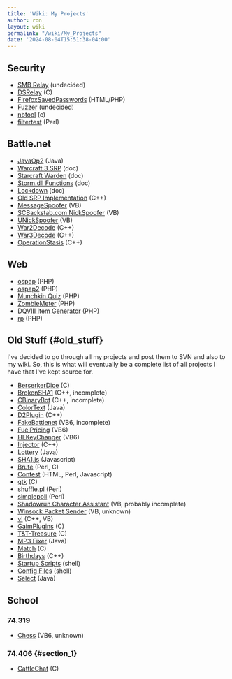 ```yaml
---
title: 'Wiki: My Projects'
author: ron
layout: wiki
permalink: "/wiki/My_Projects"
date: '2024-08-04T15:51:38-04:00'
---
```


## Security

-   [SMB Relay](SMB_Relay "wikilink") (undecided)
-   [DSRelay](DSRelay "wikilink") (C)
-   [FirefoxSavedPasswords](FirefoxSavedPasswords "wikilink") (HTML/PHP)
-   [Fuzzer](Fuzzer "wikilink") (undecided)
-   [nbtool](nbtool "wikilink") (c)
-   [filtertest](filtertest "wikilink") (Perl)

## Battle.net

-   [JavaOp2](JavaOp2 "wikilink") (Java)
-   [Warcraft 3 SRP](SRP "wikilink") (doc)
-   [Starcraft Warden](Starcraft_Warden "wikilink") (doc)
-   [Storm.dll Functions](Storm.dll_Functions "wikilink") (doc)
-   [Lockdown](Lockdown "wikilink") (doc)
-   [Old SRP Implementation](SRP_Implementation "wikilink") (C++)
-   [MessageSpoofer](MessageSpoofer "wikilink") (VB)
-   [SCBackstab.com NickSpoofer](SCBSNickSpoofer "wikilink") (VB)
-   [UNickSpoofer](UNickSpoofer "wikilink") (VB)
-   [War2Decode](War2Decode "wikilink") (C++)
-   [War3Decode](War3Decode "wikilink") (C++)
-   [OperationStasis](OperationStasis "wikilink") (C++)

## Web

-   [ospap](ospap "wikilink") (PHP)
-   [ospap2](ospap2 "wikilink") (PHP)
-   [Munchkin Quiz](Munchkin_Quiz "wikilink") (PHP)
-   [ZombieMeter](ZombieMeter "wikilink") (PHP)
-   [DQVIII Item Generator](DQVIII_Item_Generator "wikilink") (PHP)
-   [rp](rp "wikilink") (PHP)

## Old Stuff {#old_stuff}

I\'ve decided to go through all my projects and post them to SVN and also to my wiki. So, this is what will eventually be a complete list of all projects I have that I\'ve kept source for.

-   [BerserkerDice](BerserkerDice "wikilink") (C)
-   [BrokenSHA1](BrokenSHA1 "wikilink") (C++, incomplete)
-   [CBinaryBot](CBinaryBot "wikilink") (C++, incomplete)
-   [ColorText](ColorText "wikilink") (Java)
-   [D2Plugin](D2Plugin "wikilink") (C++)
-   [FakeBattlenet](FakeBattlenet "wikilink") (VB6, incomplete)
-   [FuelPricing](FuelPricing "wikilink") (VB6)
-   [HLKeyChanger](HLKeyChanger "wikilink") (VB6)
-   [Injector](Injector "wikilink") (C++)
-   [Lottery](Lottery "wikilink") (Java)
-   [SHA1.js](SHA1.js "wikilink") (Javascript)
-   [Brute](Brute "wikilink") (Perl, C)
-   [Contest](Contest "wikilink") (HTML, Perl, Javascript)
-   [gtk](gtk "wikilink") (C)
-   [shuffle.pl](shuffle.pl "wikilink") (Perl)
-   [simplepoll](simplepoll "wikilink") (Perl)
-   [Shadowrun Character Assistant](Shadowrun_Character_Assistant "wikilink") (VB, probably incomplete)
-   [Winsock Packet Sender](Winsock_Packet_Sender "wikilink") (VB, unknown)
-   [vl](vl "wikilink") (C++, VB)
-   [GaimPlugins](GaimPlugins "wikilink") (C)
-   [T&T-Treasure](tnt-treasure "wikilink") (C)
-   [MP3 Fixer](MP3_Fixer "wikilink") (Java)
-   [Match](Match "wikilink") (C)
-   [Birthdays](Birthdays "wikilink") (C++)
-   [Startup Scripts](Startup_Scripts "wikilink") (shell)
-   [Config Files](Config_Files "wikilink") (shell)
-   [Select](Select "wikilink") (Java)

## School

### 74.319

-   [Chess](Chess "wikilink") (VB6, unknown)

### 74.406 {#section_1}

-   [CattleChat](CattleChat "wikilink") (C)
